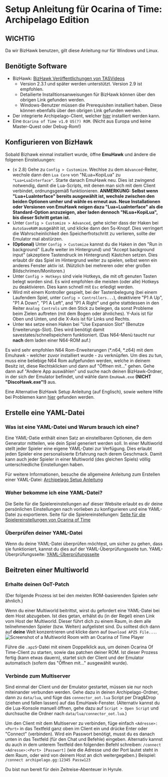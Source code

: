 # Setup Anleitung für Ocarina of Time: Archipelago Edition

## WICHTIG

Da wir BizHawk benutzen, gilt diese Anleitung nur für Windows und Linux.

## Benötigte Software

- BizHawk: [BizHawk Veröffentlichungen von TASVideos](https://tasvideos.org/BizHawk/ReleaseHistory)
  - Version 2.3.1 und später werden unterstützt. Version 2.9 ist empfohlen.
  - Detailierte Installtionsanweisungen für BizHawk können über den obrigen Link gefunden werden.
  - Windows-Benutzer müssen die Prerequisiten installiert haben. Diese können ebenfalls über
    den obrigen Link gefunden werden.
- Der integrierte Archipelago-Client, welcher [hier](https://github.com/ArchipelagoMW/Archipelago/releases) installiert
  werden kann.
- Eine `Ocarina of Time v1.0 US(?) ROM`. (Nicht aus Europa und keine Master-Quest oder Debug-Rom!)

## Konfigurieren von BizHawk

Sobald Bizhawk einmal installiert wurde, öffne **EmuHawk** und ändere die folgenen Einsteluungen:

- (≤ 2.8) Gehe zu `Config > Customize`. Wechlse zu dem `Advanced`-Reiter, wechsle dann den `Lua Core` von "NLua+KopiLua" zu
  `"Lua+LuaInterface"`. Starte danach EmuHawk neu. Dies ist zwingend notwendig, damit die Lua-Scripts, mit denen man sich mit dem Client verbindet, ordnungsgemäß funktionieren.
  **ANMERKUNG: Selbst wenn "Lua+LuaInterface" bereits ausgewählt ist, wechsle zwischen den beiden Optionen umher und**
  **wähle es erneut aus. Neue Installationen oder Versionen von EmuHawk neigen dazu "Lua+LuaInterface" als die**
  **Standard-Option anzuzeigen, aber laden dennoch "NLua+KopiLua", bis dieser Schritt getan ist.**
- Unter `Config > Customize > Advanced`, gehe sicher dass der Haken bei `AutoSaveRAM` ausgeählt ist, und klicke dann
  den 5s-Knopf. Dies verringert die Wahrscheinlichkeit den Speicherfrotschritt zu verlieren, sollte der Emulator mal
  abstürzen.
- **(Optional)** Unter `Config > Customize` kannst du die Haken in den "Run in background"
  (Laufe weiter im Hintergrund) und "Accept background input" (akzeptiere Tastendruck im Hintergrund) Kästchen setzen.
  Dies erlaubt dir das Spiel im Hintergrund weiter zu spielen, selbst wenn ein anderes Fenster aktiv ist. (Nützlich bei
  mehreren oder eher großen Bildschrimen/Monitoren.)
- Unter `Config > Hotkeys` sind viele Hotkeys, die mit oft genuten Tasten belegt worden sind. Es wird empfohlen die
  meisten (oder alle) Hotkeys zu deaktivieren. Dies kann schnell mit `Esc` erledigt werden.
- Wird mit einem Kontroller gespielt, bei der Tastenbelegung (bei einem Laufendem Spiel, unter
  `Config > Controllers...`), deaktiviere "P1 A Up", "P1 A Down", "P1 A Left", and "P1 A Right" und gehe stattdessen in
  den Reiter `Analog Controls` um den Stick zu belegen, da sonst Probleme beim Zielen auftreten (mit dem Bogen oder
  ähnliches). Y-Axis ist für Oben und Unten, und die X-Axis ist für Links und Rechts.
- Unter `N64` setze einen Haken bei "Use Expansion Slot" (Benutze Erweiterungs-Slot). Dies wird benötigt damit
  savestates/schnellspeichern funktioniert. (Das N64-Menü taucht nur **nach** dem laden einer N64-ROM auf.)

Es wird sehr empfohlen N64 Rom-Erweiterungen (\*.n64, \*.z64) mit dem Emuhawk - welcher zuvor installiert wurde - zu
verknüpfen.
Um dies zu tun, muss eine beliebige N64 Rom aufgefunden werden, welche in deinem Besitz ist, diese Rechtsklicken und
dann auf "Öffnen mit..." gehen. Gehe dann auf "Andere App auswählen" und suche nach deinen BizHawk-Ordner, in der
sich der Emulator befindet, und wähle dann `EmuHawk.exe` **(NICHT "DiscoHawk.exe"!)** aus.

Eine Alternative BizHawk Setup Anleitung (auf Englisch), sowie weitere Hilfe bei Problemen kann
[hier](https://wiki.ootrandomizer.com/index.php?title=Bizhawk) gefunden werden.

## Erstelle eine YAML-Datei

### Was ist eine YAML-Datei und Warum brauch ich eine?

Eine YAML-Datie enthält einen Satz an einstellbaren Optionen, die dem Generator mitteilen, wie
dein Spiel generiert werden soll. In einer Multiworld stellt jeder Spieler eine eigene YAML-Datei zur Verfügung. Dies
erlaubt jeden Spieler eine personalisierte Erfahrung nach derem Geschmack. Damit kann auch jeder Spieler in einer
Multiworld (des gleichen Spiels) völlig unterschiedliche Einstellungen haben.

Für weitere Informationen, besuche die allgemeine Anleitung zum Erstellen einer
YAML-Datei: [Archipelago Setup Anleitung](/tutorial/Archipelago/setup/en)

### Woher bekomme ich eine YAML-Datei?

Die Seite für die Spielereinstellungen auf dieser Website erlaubt es dir deine persönlichen Einstellungen nach
vorlieben zu konfigurieren und eine YAML-Datei zu exportieren.
Seite für die Spielereinstellungen:
[Seite für die Spielereinstellungen von Ocarina of Time](/games/Ocarina%20of%20Time/player-options)

### Überprüfen deiner YAML-Datei

Wenn du deine YAML-Datei überprüfen möchtest, um sicher zu gehen, dass sie funktioniert, kannst du dies auf der
YAML-Überprüfungsseite tun.
YAML-Überprüfungsseite: [YAML-Überprüfungsseite](/check)

## Beitreten einer Multiworld

### Erhalte deinen OoT-Patch

(Der folgende Prozess ist bei den meisten ROM-basierenden Spielen sehr ähnlich.)

Wenn du einer Multiworld beitrittst, wirst du gefordert eine YAML-Datei bei dem Host abzugeben. Ist dies getan,
erhälst du (in der Regel) einen Link vom Host der Multiworld. Dieser führt dich zu einem Raum, in dem alle
teilnehmenden Spieler (bzw. Welten) aufgelistet sind. Du solltest dich dann auf **deine** Welt konzentrieren
und klicke dann auf `Download APZ5 File...`.
![Screenshot of a Multiworld Room with an Ocarina of Time Player](/static/generated/docs/Ocarina%20of%20Time/MultiWorld-room_oot.png)

Führe die `.apz5`-Datei mit einem Doppelklick aus, um deinen Ocarina Of Time-Client zu starten, sowie das patchen
deiner ROM. Ist dieser Prozess fertig (kann etwas dauern), startet sich der Client und der Emulator automatisch
(sofern das "Öffnen mit..." ausgewählt wurde).

### Verbinde zum Multiserver

Sind einmal der Client und der Emulator gestartet, müssen sie nur noch miteinander verbunden werden. Gehe dazu in
deinen Archipelago-Ordner, dann zu `data/lua`, und füge das `connector_oot.lua` Script per Drag&Drop (ziehen und
fallen lassen) auf das EmuHawk-Fenster. (Alternativ kannst du die Lua-Konsole manuell öffnen, gehe dazu auf
`Script > Open Script` und durchsuche die Ordner nach `data/lua/connector_oot.lua`.)

Um den Client mit dem Multiserver zu verbinden, füge einfach `<Adresse>:<Port>` in das Textfeld ganz oben im
Client ein und drücke Enter oder "Connect" (verbinden). Wird ein Passwort benötigt, musst du es danach unten in das
Textfeld (für den Chat und Befehle) eingeben.
Alternativ kannst du auch in dem unterem Textfeld den folgenden Befehl schreiben:
`/connect <Adresse>:<Port> [Passwort]` (wie die Adresse und der Port lautet steht in dem Raum, oder wird von deinem
Host an dich weitergegeben.)
Beispiel: `/connect archipelago.gg:12345 Passw123`

Du bist nun bereit für dein Zeitreise-Abenteuer in Hyrule.
